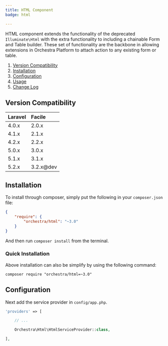 ```yaml
---
title: HTML Component
badge: html

---
```


HTML component extends the functionality of the deprecated `Illuminate\Html` with the extra functionality to including a chainable Form and Table builder. These set of functionality are the backbone in allowing extensions in Orchestra Platform to attach action to any existing form or table.

1. [Version Compatibility](#compatibility)
2. [Installation](#installation)
3. [Configuration](#configuration)
4. [Usage]({doc-url}/components/html/basic/html)
5. [Change Log]({doc-url}/components/html/changes#v3-1)

<a name="compatibility"></a>
## Version Compatibility

Laravel    | Facile
:----------|:----------
 4.0.x     | 2.0.x
 4.1.x     | 2.1.x
 4.2.x     | 2.2.x
 5.0.x     | 3.0.x
 5.1.x     | 3.1.x
 5.2.x     | 3.2.x@dev

<a name="installation"></a>
## Installation

To install through composer, simply put the following in your `composer.json` file:

```json
{
	"require": {
		"orchestra/html": "~3.0"
	}
}
```

And then run `composer install` from the terminal.

<a name="quick-installation"></a>
### Quick Installation

Above installation can also be simplify by using the following command:

    composer require "orchestra/html=~3.0"

<a name="configuration"></a>
## Configuration

Next add the service provider in `config/app.php`.

```php
'providers' => [

    // ...

	Orchestra\Html\HtmlServiceProvider::class,

],
```
